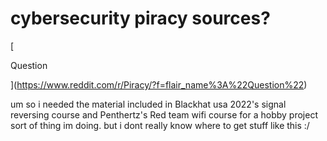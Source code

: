 # cybersecurity piracy sources?

[

Question

](https://www.reddit.com/r/Piracy/?f=flair_name%3A%22Question%22)

um so i needed the material included in Blackhat usa 2022's signal reversing course and Penthertz's Red team wifi course for a hobby project sort of thing im doing. but i dont really know where to get stuff like this :/